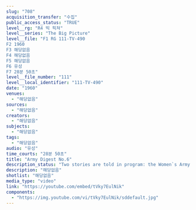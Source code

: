 ```yaml
---
slug: "708"
acquisition_transfer: "수집"
public_access_status: "TRUE"
level__rg: "R4 빅 픽쳐"
level__series: "The Big Picture"
level__file: "F1 RG 111-TV-490
F2 1960
F3 해당없음
F4 해당없음
F5 해당없음
F6 유성
F7 28분 50초"
level__file_number: "111"
level__local_identifier: "111-TV-490"
date: "1960"
venues: 
  - "해당없음"
sources: 
  - "해당없음"
creators: 
  - "해당없음"
subjects: 
  - "해당없음"
tags: 
  - "해당없음"
audio: "유성"
time_courts: "28분 50초"
title: "Army Digest No.6"
description_status: "Two stories are told in program: the Women`s Army corps Junior College Program; and the training and assignment of the airborne soldier."
description: "해당없음"
shotlist: "해당없음"
media_type: "video"
link: "https://youtube.com/embed/tVky7EulNik"
components: 
  - "https://img.youtube.com/vi/tVky7EulNik/sddefault.jpg"
---
```

